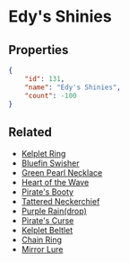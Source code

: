 # Edy's Shinies

<no description available>

## Properties

```json
{
    "id": 131,
    "name": "Edy's Shinies",
    "count": -100
}
```

## Related

- [Kelplet Ring](../items/3547-kelplet-ring.md)
- [Bluefin Swisher](../items/3548-bluefin-swisher.md)
- [Green Pearl Necklace](../items/3549-green-pearl-necklace.md)
- [Heart of the Wave](../items/3550-heart-of-the-wave.md)
- [Pirate's Booty](../items/3551-pirate-s-booty.md)
- [Tattered Neckerchief](../items/3552-tattered-neckerchief.md)
- [Purple Rain(drop)](../items/3553-purple-rain-drop.md)
- [Pirate's Curse](../items/3554-pirate-s-curse.md)
- [Kelplet Beltlet](../items/3555-kelplet-beltlet.md)
- [Chain Ring](../items/3556-chain-ring.md)
- [Mirror Lure](../items/3557-mirror-lure.md)

